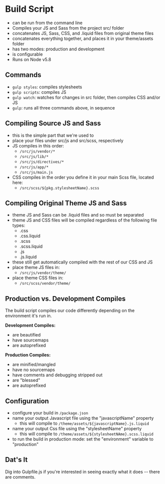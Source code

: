
# Build Script

- can be run from the command line
- Compiles your JS and Sass from the project src/ folder
- concatenates JS, Sass, CSS, and .liquid files from original theme files
- concatenates everything together, and places it in your theme/assets folder
- has two modes: production and development
- is configurable
- Runs on Node v5.8

## Commands

- `gulp styles`: compiles stylesheets
- `gulp scripts`: compiles JS
- `gulp watch`: watches for changes in src folder, then compiles CSS and/or JS
- `gulp`: runs all three commands above, in sequence

## Compiling Source JS and Sass

- this is the simple part that we're used to
- place your files under src/js and src/scss, respectively
- JS compiles in this order:
	- `/src/js/vendor/*`
	- `/src/js/lib/*`
	- `/src/js/directives/*`
	- `/src/js/app/*`
	- `/src/js/main.js`
- CSS compiles in the order you define it in your main Scss file, located here:
	- `/src/scss/${pkg.stylesheetName}.scss`

## Compiling Original Theme JS and Sass

- theme JS and Sass can be .liquid files and so must be separated
- theme JS and CSS files will be compiled regardless of the following file types:
	- .css
	- .css.liquid
	- .scss
	- .scss.liquid
	- .js
	- .js.liquid
- these still get automatically compiled with the rest of our CSS and JS
- place theme JS files in:
	- `/src/js/vendor/theme/`
- place theme CSS files in:
	- `/src/scss/vendor/theme/`

## Production vs. Development Compiles

The build script compiles our code differently depending on the environment it's run in.

**Development Compiles:**

- are beautified
- have sourcemaps
- are autoprefixed

**Production Compiles:**

- are minified/mangled
- have no sourcemaps
- have comments and debugging stripped out
- are "blessed"
- are autoprefixed

## Configuration

- configure your build in `/package.json`
- name your output Javascript file using the "javascriptName" property
	- this will compile to `/theme/assets/${javascriptName}.js.liquid`
- name your output Css file using the "stylesheetName" property
	- this will compile to `/theme/assets/${stylesheetNAme}.scss.liquid`
- to run the build in production mode: set the "environment" variable to "production"

## Dat's It

Dig into Gulpfile.js if you're interested in seeing exactly what it does -- there are comments.